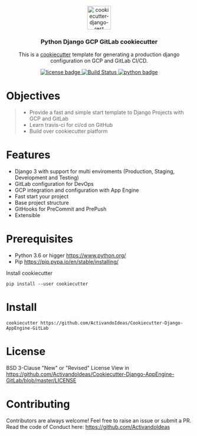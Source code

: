 <p align="center">
  <img width="64" src="https://avatars1.githubusercontent.com/u/66532658?s=400&u=f2457dec96897c5dbc843372ec8b325589ab84d5&v=4" alt="cookiecutter-django-rest">
  <h3 align="center">Python Django GCP GitLab cookiecutter</h3>
  <p align="center">
    This is a <a href="https://github.com/cookiecutter/cookiecutter" target="__blank">cookiecutter</a> template for generating a production django configuration on GCP and GitLab CI/CD.
  </p>
  <p align="center">
    <a href="https://pyup.io/repos/github/agconti/cookiecutter-django-rest/">
      	<img src="https://img.shields.io/badge/License-BSD3-blue.svg"  alt="license badge"/>
    </a>
    <a href="https://travis-ci.org/agconti/cookiecutter-django-rest">
        <img src="https://img.shields.io/travis/ActivandoIdeas/Cookiecutter-Django-AppEngine-GitLab.svg?label=django-cookiecutter" alt="Build Status">
    </a>
    <a href="https://pyup.io/repos/github/agconti/cookiecutter-django-rest/">
        <img src="https://img.shields.io/pypi/pyversions/Django.svg?style=flat-square"  alt="python badge">
    </a>
  </p>
</p>

# Objectives

> * Provide a fast and simple start template to Django Projects with GCP and GitLab
> * Learn travis-ci for ci/cd on GitHub
> * Build over cookiecutter platform

# Features

- Django 3 with support for multi enviroments (Production, Staging, Development and Testing)
- GitLab configuration for DevOps
- GCP integration and configuration with App Engine
- Fast start your project
- Base project structure
- GitHooks for PreCommit and PrePush
- Extensible

# Prerequisites

* Python 3.6 or higger https://www.python.org/
* Pip https://pip.pypa.io/en/stable/installing/

Install cookiecutter

```shell
pip install --user cookiecutter
```

# Install

```shell
cookiecutter https://github.com/ActivandoIdeas/Cookiecutter-Django-AppEngine-GitLab
```

# License

BSD 3-Clause "New" or "Revised" License
View in https://github.com/ActivandoIdeas/Cookiecutter-Django-AppEngine-GitLab/blob/master/LICENSE

# Contributing

Contributors are always welcome!
Feel free to raise an issue or submit a PR.
Read the code of Conduct here: https://github.com/ActivandoIdeas
